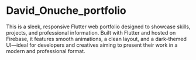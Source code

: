 # David_Onuche_portfolio
This is a sleek, responsive Flutter web portfolio designed to showcase skills, projects, and professional information. Built with Flutter and hosted on Firebase, it features smooth animations, a clean layout, and a dark-themed UI—ideal for developers and creatives aiming to present their work in a modern and professional format.

